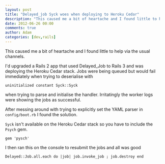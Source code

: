 ```yaml
---
layout: post
title: "Delayed_job Syck woes when deploying to Heroku Cedar"
description: "This caused me a bit of heartache and I found little to help via the usual channels. I'd upgraded a Rails 2 app that used Delayed_Job to Rails 3 and was deploying the Heroku Cedar stack. Jobs were being queued but would fail immediately when tryin..."
date: 2012-06-26 00:00
comments: true
author: Adam
categories: [dev,rails]
---
```


This caused me a bit of heartache and I found little to help via the usual channels.

I'd upgraded a Rails 2 app that used Delayed_Job to Rails 3 and was deploying the Heroku Cedar stack. Jobs were being queued but would fail immediately when trying to deserialise with

    uninitialized constant Syck::Syck
<!-- more -->
when trying to parse and initialise the handler. Irritatingly the worker logs were showing the jobs as successful.

After messing around with trying to explicitly set the YAML parser in `config/boot.rb` I found the solution.

`Syck` isn't available on the Heroku Cedar stack so you have to include the `Psych` gem.

    gem 'pysch'

I then ran this on the console to resubmit the jobs and all was good

    Delayed::Job.all.each do |job| job.invoke_job ; job.destroy end